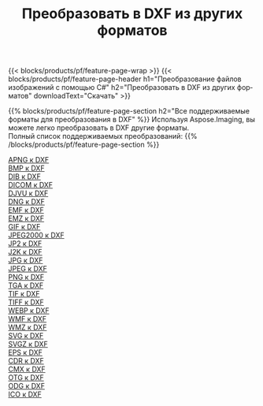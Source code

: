 ﻿---
title: Преобразовать в DXF из других форматов 
weight: 3920
url: /ru/java/conversion/to/dxf 
lang: ru
langdirlevel: 2
locales: zh-hans,ja,it,ru,de,es,fr,nl,id,lt,pl,pt,vi,tr,ko,zh-hant,ar,hi,th,sv,cs,uk,he
description: Используя Aspose.Imaging, вы можете легко конвертировать в DXF из других форматов.
---

{{< blocks/products/pf/feature-page-wrap >}}
{{< blocks/products/pf/feature-page-header h1="Преобразование файлов изображений с помощью C#" h2="Преобразовать в DXF из других форматов" downloadText="Скачать" >}}


{{% blocks/products/pf/feature-page-section  h2="Все поддерживаемые форматы для преобразования в DXF" %}}
Используя Aspose.Imaging, вы можете легко преобразовать в DXF другие форматы.
<br/>
Полный список поддерживаемых преобразований:
{{% /blocks/products/pf/feature-page-section %}}
<div class="container-fluid productfamilypage bg-gray">
    <div class="convertypes bg-gray agp-content section">
        <div class="container">
		<div class="row other-converters">
		    <div class='col-md-2 other-converter remove-lp remove-rp'><a href="/imaging/ru/java/conversion/apng-to-dxf" >APNG к DXF</a></div>
<div class='col-md-2 other-converter remove-lp remove-rp'><a href="/imaging/ru/java/conversion/bmp-to-dxf" >BMP к DXF</a></div>
<div class='col-md-2 other-converter remove-lp remove-rp'><a href="/imaging/ru/java/conversion/dib-to-dxf" >DIB к DXF</a></div>
<div class='col-md-2 other-converter remove-lp remove-rp'><a href="/imaging/ru/java/conversion/dicom-to-dxf" >DICOM к DXF</a></div>
<div class='col-md-2 other-converter remove-lp remove-rp'><a href="/imaging/ru/java/conversion/djvu-to-dxf" >DJVU к DXF</a></div>
<div class='col-md-2 other-converter remove-lp remove-rp'><a href="/imaging/ru/java/conversion/dng-to-dxf" >DNG к DXF</a></div>
<div class='col-md-2 other-converter remove-lp remove-rp'><a href="/imaging/ru/java/conversion/emf-to-dxf" >EMF к DXF</a></div>
<div class='col-md-2 other-converter remove-lp remove-rp'><a href="/imaging/ru/java/conversion/emz-to-dxf" >EMZ к DXF</a></div>
<div class='col-md-2 other-converter remove-lp remove-rp'><a href="/imaging/ru/java/conversion/gif-to-dxf" >GIF к DXF</a></div>
<div class='col-md-2 other-converter remove-lp remove-rp'><a href="/imaging/ru/java/conversion/jpeg2000-to-dxf" >JPEG2000 к DXF</a></div>
<div class='col-md-2 other-converter remove-lp remove-rp'><a href="/imaging/ru/java/conversion/jp2-to-dxf" >JP2 к DXF</a></div>
<div class='col-md-2 other-converter remove-lp remove-rp'><a href="/imaging/ru/java/conversion/j2k-to-dxf" >J2K к DXF</a></div>
<div class='col-md-2 other-converter remove-lp remove-rp'><a href="/imaging/ru/java/conversion/jpg-to-dxf" >JPG к DXF</a></div>
<div class='col-md-2 other-converter remove-lp remove-rp'><a href="/imaging/ru/java/conversion/jpeg-to-dxf" >JPEG к DXF</a></div>
<div class='col-md-2 other-converter remove-lp remove-rp'><a href="/imaging/ru/java/conversion/png-to-dxf" >PNG к DXF</a></div>
<div class='col-md-2 other-converter remove-lp remove-rp'><a href="/imaging/ru/java/conversion/tga-to-dxf" >TGA к DXF</a></div>
<div class='col-md-2 other-converter remove-lp remove-rp'><a href="/imaging/ru/java/conversion/tif-to-dxf" >TIF к DXF</a></div>
<div class='col-md-2 other-converter remove-lp remove-rp'><a href="/imaging/ru/java/conversion/tiff-to-dxf" >TIFF к DXF</a></div>
<div class='col-md-2 other-converter remove-lp remove-rp'><a href="/imaging/ru/java/conversion/webp-to-dxf" >WEBP к DXF</a></div>
<div class='col-md-2 other-converter remove-lp remove-rp'><a href="/imaging/ru/java/conversion/wmf-to-dxf" >WMF к DXF</a></div>
<div class='col-md-2 other-converter remove-lp remove-rp'><a href="/imaging/ru/java/conversion/wmz-to-dxf" >WMZ к DXF</a></div>
<div class='col-md-2 other-converter remove-lp remove-rp'><a href="/imaging/ru/java/conversion/svg-to-dxf" >SVG к DXF</a></div>
<div class='col-md-2 other-converter remove-lp remove-rp'><a href="/imaging/ru/java/conversion/svgz-to-dxf" >SVGZ к DXF</a></div>
<div class='col-md-2 other-converter remove-lp remove-rp'><a href="/imaging/ru/java/conversion/eps-to-dxf" >EPS к DXF</a></div>
<div class='col-md-2 other-converter remove-lp remove-rp'><a href="/imaging/ru/java/conversion/cdr-to-dxf" >CDR к DXF</a></div>
<div class='col-md-2 other-converter remove-lp remove-rp'><a href="/imaging/ru/java/conversion/cmx-to-dxf" >CMX к DXF</a></div>
<div class='col-md-2 other-converter remove-lp remove-rp'><a href="/imaging/ru/java/conversion/otg-to-dxf" >OTG к DXF</a></div>
<div class='col-md-2 other-converter remove-lp remove-rp'><a href="/imaging/ru/java/conversion/odg-to-dxf" >ODG к DXF</a></div>
<div class='col-md-2 other-converter remove-lp remove-rp'><a href="/imaging/ru/java/conversion/ico-to-dxf" >ICO к DXF</a></div>
                </div>
        </div>
    </div>
</div>
<br/>

